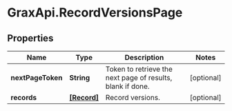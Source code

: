 # GraxApi.RecordVersionsPage

## Properties
Name | Type | Description | Notes
------------ | ------------- | ------------- | -------------
**nextPageToken** | **String** | Token to retrieve the next page of results, blank if done. | [optional] 
**records** | [**[Record]**](Record.md) | Record versions. | [optional] 
